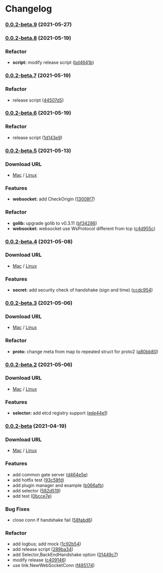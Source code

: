 # Changelog


### [0.0.2-beta.9](https://e.coding.net/mmstudio/blade/gate/compare/v0.0.2-beta.9%0Dv0.0.2-beta.8) (2021-05-27)

### [0.0.2-beta.8](https://e.coding.net/mmstudio/blade/gate/compare/v0.0.2-beta.8%0Dv0.0.2-beta.7) (2021-05-19)


### Refactor

* **script:** modify release script ([bd4641b](https://e.coding.net/mmstudio/blade/gate/commits/bd4641b4ed8d4c94717fa4b79f713ec4d30abb3c))

### [0.0.2-beta.7](https://e.coding.net/mmstudio/blade/gate/compare/v0.0.2-beta.7%0Dv0.0.2-beta.6) (2021-05-19)


### Refactor

* release script ([44507d5](https://e.coding.net/mmstudio/blade/gate/commits/44507d59e519f34ff32636af9fc89757506c6f88))

### [0.0.2-beta.6](https://e.coding.net/mmstudio/blade/gate/compare/v0.0.2-beta.6%0Dv0.0.2-beta.5) (2021-05-19)


### Refactor

* release script ([1d143e9](https://e.coding.net/mmstudio/blade/gate/commits/1d143e98746f62b66cb898cfcb540b48d6402064))

### [0.0.2-beta.5](https://e.coding.net/mmstudio/blade/gate/compare/v0.0.2-beta.4%0Dv0.0.2-beta.5) (2021-05-13)

### Download URL

 * [Mac](https://zhongtai.s3.amazonaws.com/software/gate/gate_osx_0.0.2-beta.5.zip)  /
[Linux](https://zhongtai.s3.amazonaws.com/software/gate/gate_linux_0.0.2-beta.5.zip)

### Features

* **websocket:** add CheckOrigin ([13008f7](https://e.coding.net/mmstudio/blade/gate/commit/13008f7260d67f02c2c3c604b41544a3f56fd017))


### Refactor

* **golib:** upgrade golib to v0.3.11 ([bf34286](https://e.coding.net/mmstudio/blade/gate/commit/bf3428666a6ae850e6a117afbfa8516e0b1529b1))
* **websocket:** websocket use WsProtocol different from tcp ([c4d955c](https://e.coding.net/mmstudio/blade/gate/commit/c4d955c40b6c320e1e21c97965b397cc7c752286))

### [0.0.2-beta.4](https://e.coding.net/mmstudio/blade/gate/compare/v0.0.2-beta.3%0Dv0.0.2-beta.4) (2021-05-08)

### Download URL

 * [Mac](https://zhongtai.s3.amazonaws.com/software/gate/gate_osx_0.0.2-beta.4.zip)  /
[Linux](https://zhongtai.s3.amazonaws.com/software/gate/gate_linux_0.0.2-beta.4.zip)

### Features

* **secret:** add security check of handshake (sign and time) ([ccdc954](https://e.coding.net/mmstudio/blade/gate/commit/ccdc954fac42585c7d930004d92adc51faec4782))

### [0.0.2-beta.3](https://e.coding.net/mmstudio/blade/gate/compare/v0.0.2-beta.2%0Dv0.0.2-beta.3) (2021-05-06)

### Download URL

 * [Mac](https://zhongtai.s3.amazonaws.com/software/gate/gate_osx_0.0.2-beta.3.zip)  /
[Linux](https://zhongtai.s3.amazonaws.com/software/gate/gate_linux_0.0.2-beta.3.zip)

### Refactor

* **proto:** change meta from map to repeated struct for proto2 ([a80bb80](https://e.coding.net/mmstudio/blade/gate/commit/a80bb80dad0ab746dac450b9b0e63f2744077ddd))

### [0.0.2-beta.2](https://e.coding.net/mmstudio/blade/gate/compare/v0.0.2-beta%0Dv0.0.2-beta.2) (2021-05-06)

### Download URL

 * [Mac](https://zhongtai.s3.amazonaws.com/software/gate/gate_osx_0.0.2-beta.2.zip)  /
[Linux](https://zhongtai.s3.amazonaws.com/software/gate/gate_linux_0.0.2-beta.2.zip)

### Features

* **selector:** add etcd registry support ([ede44e1](https://e.coding.net/mmstudio/blade/gate/commit/ede44e151d649d4db15f0383b5c89d884a3f2c67))

### [0.0.2-beta](https://e.coding.net/mmstudio/blade/gate/compare/v0.0.1...v0.0.2-beta) (2021-04-19)

### Download URL

 * [Mac](https://zhongtai.s3.amazonaws.com/software/gate/gate_osx_0.0.2-beta.zip)  /
[Linux](https://zhongtai.s3.amazonaws.com/software/gate/gate_linux_0.0.2-beta.zip)

### Features

* add common gate server ([d464e5e](https://e.coding.net/mmstudio/blade/gate/commit/d464e5ea9aaddaf78265be4b49722f8a3f89309f))
* add hotfix test ([93c58fd](https://e.coding.net/mmstudio/blade/gate/commit/93c58fd4315a3139ea76a0dd472385c6371ae8b7))
* add plugin manager and example ([b066afb](https://e.coding.net/mmstudio/blade/gate/commit/b066afb4e5405cdb9ce14ba68ef94c0d976cecc9))
* add selector ([582d519](https://e.coding.net/mmstudio/blade/gate/commit/582d519689f9739225e387821cae99ba52a4f2a3))
* add test ([0bcce7e](https://e.coding.net/mmstudio/blade/gate/commit/0bcce7eee9d264420bbe0202cd8d7cbba87e6a30))


### Bug Fixes

* close conn if handshake fail ([58fabd6](https://e.coding.net/mmstudio/blade/gate/commit/58fabd69c539418eac5d78aa1e5a2bb1b19d1d3f))


### Refactor

* add logbus; add mock ([1c92b54](https://e.coding.net/mmstudio/blade/gate/commit/1c92b54d47441896794c117601e2946154509f1d))
* add release script ([289ba34](https://e.coding.net/mmstudio/blade/gate/commit/289ba3450e56f4332dfeffb2f67fad784da3722a))
* add Selector,BackEndHandshake option ([01449c7](https://e.coding.net/mmstudio/blade/gate/commit/01449c75ff2cfca65f9a5caa8efb7a619ed40d74))
* modify release ([c409146](https://e.coding.net/mmstudio/blade/gate/commit/c409146d515a28b79d5857cb08567ee53db2200e))
* use link.NewWebSocketConn ([f485174](https://e.coding.net/mmstudio/blade/gate/commit/f48517407b768d41a5957fbf3a76e1cc46808866))
